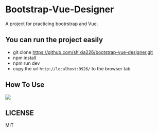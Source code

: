 # Bootstrap-Vue-Designer

A project for practicing bootrstrap and Vue.

## You can run the project easily

* git clone https://github.com/shixia226/bootstrap-vue-designer.git
* npm install
* npm run dev
* copy the url `http://localhost:9926/` to the browser tab

## How To Use
![](https://raw.githubusercontent.com/shixia226/bootstrap-vue-designer/master/README.gif)

## LICENSE

MIT